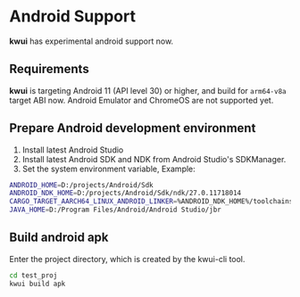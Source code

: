 # Android Support

**kwui** has experimental android support now.

## Requirements

**kwui** is targeting Android 11 (API level 30) or higher, and build for `arm64-v8a` target ABI now.
Android Emulator and ChromeOS are not supported yet.

## Prepare Android development environment

1. Install latest Android Studio
2. Install latest Android SDK and NDK from Android Studio's SDKManager.
3. Set the system environment variable, Example:
```bash
ANDROID_HOME=D:/projects/Android/Sdk
ANDROID_NDK_HOME=D:/projects/Android/Sdk/ndk/27.0.11718014
CARGO_TARGET_AARCH64_LINUX_ANDROID_LINKER=%ANDROID_NDK_HOME%/toolchains/llvm/prebuilt/windows-x86_64/bin/aarch64-linux-android30-clang.cmd
JAVA_HOME=D:/Program Files/Android/Android Studio/jbr
```

## Build android apk

Enter the project directory, which is created by the kwui-cli tool.

```bash
cd test_proj
kwui build apk
```